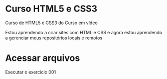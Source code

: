 # Curso HTML5 e CSS3
 Curso de HTML5 e CSS3 do Curso em vídeo

 Estou aprendendo a criar sites com HTML e CSS e agora estou aprendendo a gerenciar meus repositórios locais e remotos

# Acessar arquivos

<a hef="https://Miguelesss.github.io/Curso-HTML5-e-CSS3/Módulo&1/Exercicios/exercicio&01/index.html">Executar o exercício 001